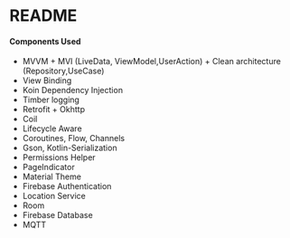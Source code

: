# README #

#### Components Used
* MVVM + MVI (LiveData, ViewModel,UserAction) + Clean architecture (Repository,UseCase)
* View Binding
* Koin Dependency Injection
* Timber logging
* Retrofit + Okhttp
* Coil
* Lifecycle Aware
* Coroutines, Flow, Channels
* Gson, Kotlin-Serialization
* Permissions Helper
* PageIndicator
* Material Theme
* Firebase Authentication
* Location Service
* Room
* Firebase Database
* MQTT